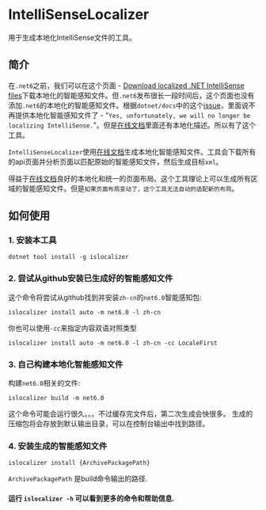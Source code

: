 # IntelliSenseLocalizer
用于生成本地化IntelliSense文件的工具。

## 简介
在`.net6`之前，我们可以在这个页面 - [Download localized .NET IntelliSense files](https://dotnet.microsoft.com/en-us/download/intellisense)下载本地化的智能感知文件。但`.net6`发布很长一段时间后，这个页面也没有添加`.net6`的本地化的智能感知文件。根据`dotnet/docs`中的这个[issue](https://github.com/dotnet/docs/issues/27283)，里面说不再提供本地化智能感知文件了 - "`Yes, unfortunately, we will no longer be localizing IntelliSense.`"。但是[在线文档](https://docs.microsoft.com)里面还有本地化描述。所以有了这个工具。

`IntelliSenseLocalizer`使用[在线文档](https://docs.microsoft.com)生成本地化智能感知文件。工具会下载所有的api页面并分析页面以匹配原始的智能感知文件，然后生成目标`xml`。

得益于[在线文档](https://docs.microsoft.com)良好的本地化和统一的页面布局。这个工具理论上可以生成所有区域的智能感知文件。但是`如果页面布局变动了，这个工具无法自动的适配新的布局`。

## 如何使用

### 1. 安装本工具
```shell
dotnet tool install -g islocalizer
```

### 2. 尝试从github安装已生成好的智能感知文件

这个命令将尝试从github找到并安装`zh-cn`的`net6.0`智能感知包:

```shell
islocalizer install auto -m net6.0 -l zh-cn
```
你也可以使用`-cc`来指定内容双语对照类型
```shell
islocalizer install auto -m net6.0 -l zh-cn -cc LocaleFirst
```

### 3. 自己构建本地化智能感知文件

构建`net6.0`相关的文件:
```shell
islocalizer build -m net6.0
```
这个命令可能会运行很久。。。不过缓存完文件后，第二次生成会快很多。
生成的压缩包将会存放到默认输出目录，可以在控制台输出中找到路径。

### 4. 安装生成的智能感知文件
```shell
islocalizer install {ArchivePackagePath}
```
`ArchivePackagePath` 是build命令输出的路径.

#### 运行 `islocalizer -h` 可以看到更多的命令和帮助信息.